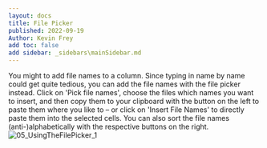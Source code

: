 ```yaml
---
layout: docs
title: File Picker
published: 2022-09-19
Author: Kevin Frey
add toc: false
add sidebar: _sidebars\mainSidebar.md
---
```



You might to add file names to a column. Since typing in name by name could get quite tedious, you can add the file names with the file picker instead. Click on 'Pick file names', choose the files which names you want to insert, and then copy them to your clipboard with the button on the left to paste them where you like to – or click on 'Insert File Names' to directly paste them into the selected cells. You can also sort the file names (anti-)alphabetically with the respective buttons on the right.  
![05_UsingTheFilePicker_1](https://user-images.githubusercontent.com/47781170/110664295-8e408480-81c7-11eb-8211-ecdb9f2f06b8.png)